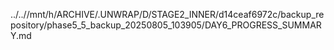 ../..//mnt/h/ARCHIVE/.UNWRAP/D/STAGE2_INNER/d14ceaf6972c/backup_repository/phase5_5_backup_20250805_103905/DAY6_PROGRESS_SUMMARY.md